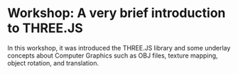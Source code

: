 # Workshop: A very brief introduction to THREE.JS

In this workshop, it was introduced the THREE.JS library and some underlay concepts about Computer Graphics such as OBJ files, texture mapping, object rotation, and translation. 

